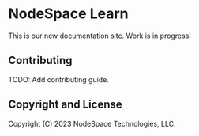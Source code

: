 # NodeSpace Learn

This is our new documentation site. Work is in progress!

## Contributing

TODO: Add contributing guide.

## Copyright and License

Copyright (C) 2023 NodeSpace Technologies, LLC.


